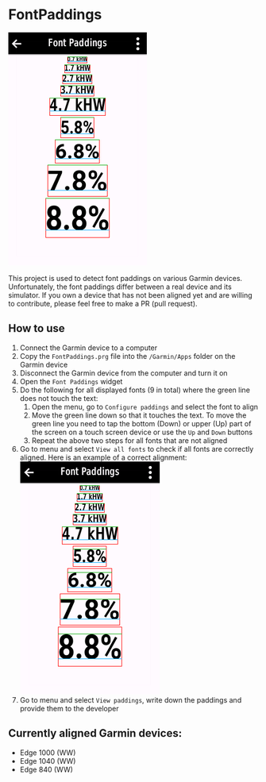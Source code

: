 FontPaddings
=================

![Font padding](/Images/FontPadding.png?raw=true)

This project is used to detect font paddings on various Garmin devices. Unfortunately, the font paddings differ between a real device and its simulator. If you own a device that has not been aligned yet and are willing to contribute, please feel free to make a PR (pull request).


## How to use

1. Connect the Garmin device to a computer
2. Copy the `FontPaddings.prg` file into the `/Garmin/Apps` folder on the Garmin device
3. Disconnect the Garmin device from the computer and turn it on
4. Open the `Font Paddings` widget
5. Do the following for all displayed fonts (9 in total) where the green line does not touch the text:
    1. Open the menu, go to `Configure paddings` and select the font to align
    2. Move the green line down so that it touches the text. To move the green line you need to tap the bottom (Down) or upper (Up) part of the screen on a touch screen device or use the `Up` and `Down` buttons
    3. Repeat the above two steps for all fonts that are not aligned
6. Go to menu and select `View all fonts` to check if all fonts are correctly aligned. Here is an example of a correct alignment:
![Font padding](/Images/FontPaddingAligned.png?raw=true)
7. Go to menu and select `View paddings`, write down the paddings and provide them to the developer


## Currently aligned Garmin devices:
- Edge 1000 (WW)
- Edge 1040 (WW)
- Edge 840 (WW)